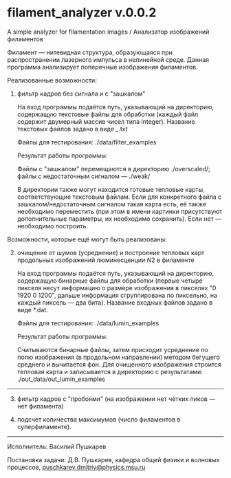 # filament_analyzer v.0.0.2
A simple analyzer for filamentation images / Анализатор изображений филаментов

Филамент — нитевидная структура, образующаяся при распространении лазерного импульса в нелинейной среде. Данная программа анализирует поперечные изображения филаментов. 

Реализованные возможности:

1) фильтр кадров без сигнала и с "зашкалом"

	На вход программы подаётся путь, указывающий на директорию, содержащую текстовые файлы для обработки (каждый файл содержит двумерный массив чисел типа integer). Название текстовых файлов задано в виде *_*.txt
	
	Файлы для тестирования: ./data/filter_examples

	Результат работы программы:

	Файлы с "зашкалом" перемещаются в директорию ./overscaled/;
	файлы с недостаточным сигналом — ./weak/

	В директории также могут находится готовые тепловые карты, соответствующие текстовым файлам. Если для конкретного файла с зашкалом/недостаточным сигналом такая карта есть, её также необходимо переместить (при этом в имени картинки присутствуют дополнительные параметры, их необходимо сохранить). Если нет — необходимо построить.
	
Возможности, которые ещё могут быть реализованы:

2) очищение от шумов (усреднение) и построение тепловых карт продольных изображений люминесценции $N2$ в филаменте

	На вход программы подаётся путь, указывающий на директорию, содержащую бинарные файлы для обработки (первые четыре пикселя несут информацию о размере изображения в пикселях "0 1920 0 1200", дальше информация сгруппирована по пиксельно, на каждый пиксель — два бита). Название входных файлов задано в виде *.dat.
	
	Файлы для тестирования: ./data/lumin_examples
	
	Результат работы программы:
	
	Считываются бинарные файлы, затем присходит усреднение по полю изображения (в продольном направлении) методом бегущего среднего и вычитается фон. Для очищенного изображения строится тепловая карта и записывается в директорию с результатами: ./out_data/out_lumin_examples
----------------------

3) фильтр кадров с "пробоями" (на изображении нет чётких пиков — нет филамента)

4) подсчет количества максимумов (число филаментов в суперфиламенте).

----------------------------------------

Исполнитель: Василий Пушкарев

Постановка задачи: Д.В. Пушкарев, кафедра общей физики и волновых процессов,
[puschkarev.dmitriy@physics.msu.ru](puschkarev.dmitriy@physics.msu.ru) 
